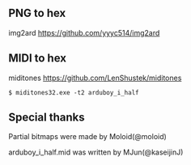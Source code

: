 ## PNG to hex

img2ard https://github.com/yyyc514/img2ard

## MIDI to hex

miditones https://github.com/LenShustek/miditones

```
$ miditones32.exe -t2 arduboy_i_half
```

## Special thanks

Partial bitmaps were made by Moloid(@moloid)

arduboy_i_half.mid was written by MJun(@kaseijinJ)
